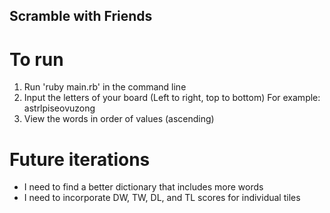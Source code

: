 ## Scramble with Friends

# To run

1. Run 'ruby main.rb' in the command line
2. Input the letters of your board (Left to right, top to bottom) 
	For example: astrlpiseovuzong
3. View the words in order of values (ascending)


# Future iterations
* I need to find a better dictionary that includes more words
* I need to incorporate DW, TW, DL, and TL scores for individual tiles


